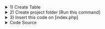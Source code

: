 <details>
   <summary>1) Create Table</summary>
   
      CREATE TABLE `userTable` (
        `id` int(10) NOT NULL,
        `name` varchar(100) NOT NULL,
        `gender` varchar(100) NOT NULL,
        `phone` varchar(100) NOT NULL
      )
      
      ENGINE=InnoDB DEFAULT CHARSET=latin1;

      ALTER TABLE `userTable`
      ADD PRIMARY KEY (`id`);

      ALTER TABLE `userTable`
      MODIFY `id` int(10) NOT NULL AUTO_INCREMENT;   
</details>

<details>
	<summary>2) Create project folder [Run this command]</summary>

	composer require fzaninotto/faker
</details>

<details>
	<summary>3) Insert this code on [index.php]</summary>

	<?php
		require_once 'vendor/autoload.php';
		$faker = Faker\Factory::create();
		$conn =mysqli_connect('localhost','root','','hrm');

		foreach (range(1, 10) as $value){
			$gender = $faker->randomElement(['Male', 'Female', 'Other']);
			$sql ="insert into userTable values (null,'$faker->name','$gender','$faker->phoneNumber')";
			$result = mysqli_query($conn, $sql);
		}
</details>

<details>
	<summary>Code Source</summary>
		<a href="https://github.com/fzaninotto/Faker">Github link</a>
		<br>
		<a href="https://zetcode.com/php/faker/">Tutorial Link</a>
		<br>
		<a href="https://www.youtube.com/watch?v=sSDh1zfz-5s&ab_channel=1BestCsharpblog">Youtube link</a>
		
</details>
